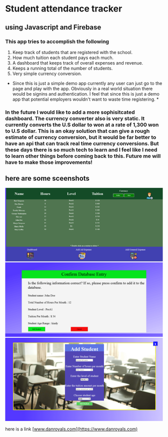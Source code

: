 # Student attendance tracker # 

## using Javascript and Firebase ## 

### This app tries to accomplish the following ### 

1. Keep track of students that are registered with the school. 
2. How much tuition each student pays each much. 
3. A dashboard that keeps track of overall expenses and revenue. 
4. Keeps a running total of the number of students. 
5. Very simple currency conversion. 

* Since this is just a simple demo app currently any user can just go to the page and play with the app. Obviously in a real world situation there would be signins and authentication. I feel that since this is just a demo app that potential employers wouldn't want to waste time registering. * 

### In the future I would like to add a more sophisitcated dashboard.  The currency converter also is very static. It currently converts the U.S dollar to won at a rate of 1,300 won to U.S dollar. This is an okay solution that can give a rough estimate of currency conversion, but it would be far better to have an api that can track real time currency conversions. But these days there is so much tech to learn and I feel like  I need to learn other things before coming back to this. Future me will have to make those improvements! ###

## here are some sceenshots ## 

![tracker](tracker1.png)
![tracker](tracker2.png)
![tracker](tracker3.png)


here is a link [www.danroyals.com](https://www.danroyals.com)
